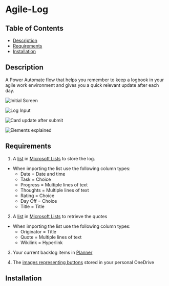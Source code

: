 # Agile-Log

## Table of Contents

- [Description](#description)
- [Requirements](#requirements)
- [Installation](#installation)

## Description

A Power Automate flow that helps you remember to keep a logbook in your agile work environment and gives you a quick relevant update after each day.


![Initial Screen](https://github.com/SocksThatRock/Agile-Log/assets/118437480/09a2b654-f9c7-412b-8a35-83edd354c212)



![Log Input](https://github.com/SocksThatRock/Agile-Log/assets/118437480/c2e40aad-4a1b-44b4-a93b-ae66abfad0e9)



![Card update after submit](https://github.com/SocksThatRock/Agile-Log/assets/118437480/7ee7bef0-7014-4739-901f-f101620aba87)



![Elements explained](https://github.com/SocksThatRock/Agile-Log/assets/118437480/f4105781-51d0-460f-8167-b77c87f07145)






## Requirements

1. A [list](Lists/Logbook.csv) in [Microsoft Lists](https://www.microsoft.com/en-us/microsoft-365/microsoft-lists) to store the log.
+ When importing the list use the following column types:
  - Date = Date and time
  - Task = Choice
  - Progress = Multiple lines of text
  - Thoughts = Multiple lines of text
  - Rating = Choice
  - Day Off = Choice
  - Title = Title

2. A [list](Lists/InspirationalQuotes.csv) in [Microsoft Lists](https://www.microsoft.com/en-us/microsoft-365/microsoft-lists) to retrieve the quotes 
+ When importing the list use the following column types:
  - Originator = Title
  - Quote = Multiple lines of text
  - Wikilink = Hyperlink

3. Your current backlog items in [Planner](https://tasks.office.com/)

4. The [images representing buttons](AdaptiveCard_Buttons) stored in your personal OneDrive




## Installation


